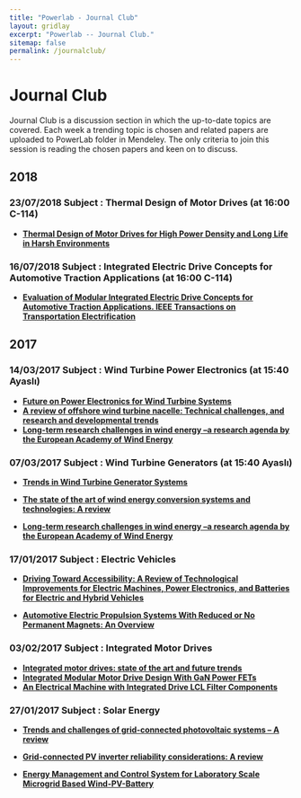 ```yaml
---
title: "Powerlab - Journal Club"
layout: gridlay
excerpt: "Powerlab -- Journal Club."
sitemap: false
permalink: /journalclub/
---
```


# Journal Club
Journal Club is a discussion section in which the up-to-date topics are covered. Each week a trending topic is chosen and related papers are uploaded to PowerLab folder in Mendeley. The only criteria to join this session is reading the chosen papers and keen on to discuss.


## 2018
### 23/07/2018 Subject : Thermal Design of Motor Drives (at 16:00 C-114)
* **[Thermal Design of Motor Drives for High Power Density and Long Life in Harsh Environments](https://ieeexplore.ieee.org/stamp/stamp.jsp?arnumber=7104717/)**

### 16/07/2018 Subject : Integrated Electric Drive Concepts for Automotive Traction Applications (at 16:00 C-114)
* **[Evaluation of Modular Integrated Electric Drive Concepts for Automotive Traction Applications. IEEE Transactions on Transportation Electrification](https://www.diva-portal.org/smash/get/diva2:1098046/FULLTEXT01.pdf/)**


## 2017

### 14/03/2017 Subject : Wind Turbine Power Electronics (at 15:40 Ayaslı)
-   [**Future on Power Electronics for Wind Turbine Systems**](http://ieeexplore.ieee.org/abstract/document/6573352/)
-   [**A review of offshore wind turbine nacelle: Technical challenges, and research and developmental trends**](http://www.sciencedirect.com/science/article/pii/S1364032114001087)
-   [**Long-term research challenges in wind energy –a research agenda by the European Academy of Wind Energy**](https://drive.google.com/open?id=0B9yY-MQMXmKGS2dZR2stMGZROXM)

### 07/03/2017 Subject : Wind Turbine Generators (at 15:40 Ayaslı)
-   [**Trends in Wind Turbine Generator Systems**](http://ieeexplore.ieee.org/abstract/document/6588570/)
-   [**The state of the art of wind energy conversion systems and technologies: A review**](http://www.sciencedirect.com/science/article/pii/S0196890414007614)

-   [**Long-term research challenges in wind energy –a research agenda by the European Academy of Wind Energy**](https://drive.google.com/open?id=0B9yY-MQMXmKGS2dZR2stMGZROXM)

### 17/01/2017 Subject : Electric Vehicles
* **[Driving Toward Accessibility: A Review of Technological Improvements for Electric Machines, Power Electronics, and Batteries for Electric and Hybrid Vehicles](http://ieeexplore.ieee.org/document/7733081/)**

* **[Automotive Electric Propulsion Systems With Reduced or No Permanent Magnets: An Overview](http://ieeexplore.ieee.org/document/6717998/)**


### 03/02/2017 Subject : Integrated Motor Drives
* **[Integrated motor drives: state of the art and future trends](http://ieeexplore.ieee.org/document/7564613/)**
* **[Integrated Modular Motor Drive Design With GaN Power FETs](http://ieeexplore.ieee.org/document/7061441/)**
* **[An Electrical Machine with Integrated Drive LCL Filter Components](http://ieeexplore.ieee.org/stamp/stamp.jsp?arnumber=7739410)**


### 27/01/2017 Subject : Solar Energy
* **[Trends and challenges of grid-connected photovoltaic systems – A review](http://www.sciencedirect.com/science/article/pii/S136403211501672X)**

* **[Grid-connected PV inverter reliability considerations: A review](http://ieeexplore.ieee.org/xpls/icp.jsp?arnumber=7236590)**

*  **[Energy Management and Control System for Laboratory Scale Microgrid Based Wind-PV-Battery](http://ieeexplore.ieee.org/document/7506068/)**

